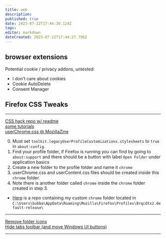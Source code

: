 ```yaml
---
title: web
description: 
published: true
date: 2023-07-22T17:44:30.124Z
tags: 
editor: markdown
dateCreated: 2023-07-22T17:44:27.796Z
---
```


## browser extensions

Potential cookie / privacy addons, untested:
- I don't care about cookies
- Cookie AutoDelete
- Consent Manager

## Firefox CSS Tweaks

---

[CSS hack repo w/ readme](https://github.com/MrOtherGuy/firefox-csshacks) \
[some tutorials](http://forums.mozillazine.org/viewtopic.php?p=3519925#p3519925) \
[userChrome.css @ MozillaZine](http://kb.mozillazine.org/UserChrome.css)

0. Must set `toolkit.legacyUserProfileCustomizations.stylesheets` to `true` in `about:config`.
1. Find your profile folder, if Firefox is running you can find by going to `about:support` and there should be a button with label `Open Folder` under application basics
2. Create a new folder to the profile folder and name it `chrome`
3. userChrome.css and userContent.css files should be created inside this `chrome` folder.
4. Note there is another folder called `chrome` inside the `chrome` folder created in step 3.

- [Here](https://github.com/bubbavox/firefox-css-tweaks) is a repo containing my custom `chrome` folder located in `C:\Users\bubba\AppData\Roaming\Mozilla\Firefox\Profiles\8rqcdtx2.default-release\`


---

[Remove folder icons](https://support.mozilla.org/en-US/questions/1226362) \
[Hide tabs toolbar (and move Windows UI buttons)](https://github.com/piroor/treestyletab/wiki/Code-snippets-for-custom-style-rules#hide-horizontal-tabs-at-the-top-of-the-window-1349-1672-2147)

---

